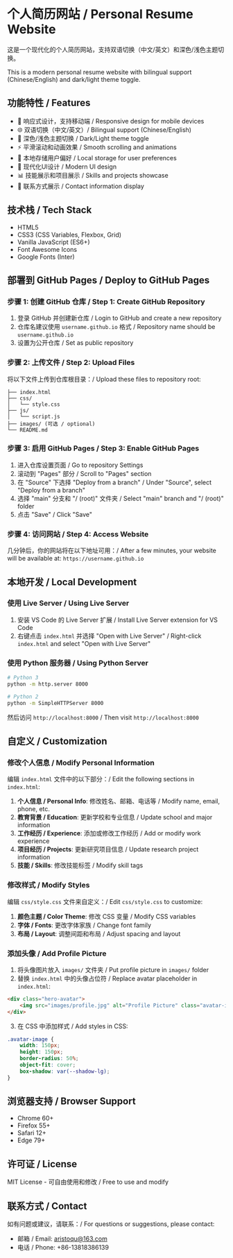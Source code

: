 # 个人简历网站 / Personal Resume Website

这是一个现代化的个人简历网站，支持双语切换（中文/英文）和深色/浅色主题切换。

This is a modern personal resume website with bilingual support (Chinese/English) and dark/light theme toggle.

## 功能特性 / Features

- 📱 响应式设计，支持移动端 / Responsive design for mobile devices
- 🌐 双语切换（中文/英文）/ Bilingual support (Chinese/English)
- 🌙 深色/浅色主题切换 / Dark/Light theme toggle
- ⚡ 平滑滚动和动画效果 / Smooth scrolling and animations
- 💾 本地存储用户偏好 / Local storage for user preferences
- 🎨 现代化UI设计 / Modern UI design
- 📊 技能展示和项目展示 / Skills and projects showcase
- 📧 联系方式展示 / Contact information display

## 技术栈 / Tech Stack

- HTML5
- CSS3 (CSS Variables, Flexbox, Grid)
- Vanilla JavaScript (ES6+)
- Font Awesome Icons
- Google Fonts (Inter)

## 部署到 GitHub Pages / Deploy to GitHub Pages

### 步骤 1: 创建 GitHub 仓库 / Step 1: Create GitHub Repository

1. 登录 GitHub 并创建新仓库 / Login to GitHub and create a new repository
2. 仓库名建议使用 `username.github.io` 格式 / Repository name should be `username.github.io`
3. 设置为公开仓库 / Set as public repository

### 步骤 2: 上传文件 / Step 2: Upload Files

将以下文件上传到仓库根目录：/ Upload these files to repository root:

```
├── index.html
├── css/
│   └── style.css
├── js/
│   └── script.js
├── images/ (可选 / optional)
└── README.md
```

### 步骤 3: 启用 GitHub Pages / Step 3: Enable GitHub Pages

1. 进入仓库设置页面 / Go to repository Settings
2. 滚动到 "Pages" 部分 / Scroll to "Pages" section
3. 在 "Source" 下选择 "Deploy from a branch" / Under "Source", select "Deploy from a branch"
4. 选择 "main" 分支和 "/ (root)" 文件夹 / Select "main" branch and "/ (root)" folder
5. 点击 "Save" / Click "Save"

### 步骤 4: 访问网站 / Step 4: Access Website

几分钟后，你的网站将在以下地址可用：/ After a few minutes, your website will be available at:
`https://username.github.io`

## 本地开发 / Local Development

### 使用 Live Server / Using Live Server

1. 安装 VS Code 的 Live Server 扩展 / Install Live Server extension for VS Code
2. 右键点击 `index.html` 并选择 "Open with Live Server" / Right-click `index.html` and select "Open with Live Server"

### 使用 Python 服务器 / Using Python Server

```bash
# Python 3
python -m http.server 8000

# Python 2
python -m SimpleHTTPServer 8000
```

然后访问 `http://localhost:8000` / Then visit `http://localhost:8000`

## 自定义 / Customization

### 修改个人信息 / Modify Personal Information

编辑 `index.html` 文件中的以下部分：/ Edit the following sections in `index.html`:

1. **个人信息 / Personal Info**: 修改姓名、邮箱、电话等 / Modify name, email, phone, etc.
2. **教育背景 / Education**: 更新学校和专业信息 / Update school and major information
3. **工作经历 / Experience**: 添加或修改工作经历 / Add or modify work experience
4. **项目经历 / Projects**: 更新研究项目信息 / Update research project information
5. **技能 / Skills**: 修改技能标签 / Modify skill tags

### 修改样式 / Modify Styles

编辑 `css/style.css` 文件来自定义：/ Edit `css/style.css` to customize:

1. **颜色主题 / Color Theme**: 修改 CSS 变量 / Modify CSS variables
2. **字体 / Fonts**: 更改字体家族 / Change font family
3. **布局 / Layout**: 调整间距和布局 / Adjust spacing and layout

### 添加头像 / Add Profile Picture

1. 将头像图片放入 `images/` 文件夹 / Put profile picture in `images/` folder
2. 替换 `index.html` 中的头像占位符 / Replace avatar placeholder in `index.html`:

```html
<div class="hero-avatar">
    <img src="images/profile.jpg" alt="Profile Picture" class="avatar-image">
</div>
```

3. 在 CSS 中添加样式 / Add styles in CSS:

```css
.avatar-image {
    width: 150px;
    height: 150px;
    border-radius: 50%;
    object-fit: cover;
    box-shadow: var(--shadow-lg);
}
```

## 浏览器支持 / Browser Support

- Chrome 60+
- Firefox 55+
- Safari 12+
- Edge 79+

## 许可证 / License

MIT License - 可自由使用和修改 / Free to use and modify

## 联系方式 / Contact

如有问题或建议，请联系：/ For questions or suggestions, please contact:
- 邮箱 / Email: aristoqu@163.com
- 电话 / Phone: +86-13818386139

